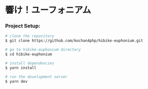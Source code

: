 # 響け！ユーフォニアム

### Project Setup:

```bash
# clone the repository
$ git clone https://github.com/kochan4php/hibike-euphonium.git

# go to hibike-euphonium directory
$ cd hibike-euphonium

# install dependencies
$ yarn install

# run the development server
$ yarn dev
```
